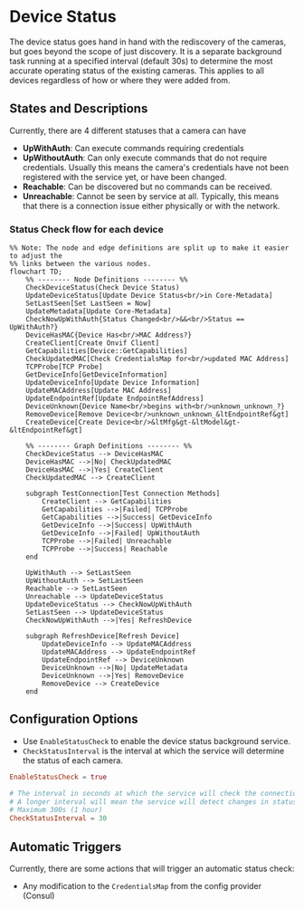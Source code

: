 # Device Status
The device status goes hand in hand with the rediscovery of the cameras, but goes beyond the scope of just discovery. 
It is a separate background task running at a specified interval (default 30s) to determine the most accurate 
operating status of the existing cameras. This applies to all devices regardless of how or where they were added from.

## States and Descriptions
Currently, there are 4 different statuses that a camera can have

- **UpWithAuth**: Can execute commands requiring credentials  
- **UpWithoutAuth**: Can only execute commands that do not require credentials. Usually this means the camera's credentials have not been registered with the service yet, or have been changed.  
- **Reachable**: Can be discovered but no commands can be received.  
- **Unreachable**: Cannot be seen by service at all. Typically, this means that there is a connection issue either physically or with the network.

### Status Check flow for each device
```mermaid
%% Note: The node and edge definitions are split up to make it easier to adjust the
%% links between the various nodes.
flowchart TD;
    %% -------- Node Definitions -------- %%
    CheckDeviceStatus(Check Device Status)
    UpdateDeviceStatus[Update Device Status<br/>in Core-Metadata]
    SetLastSeen[Set LastSeen = Now]
    UpdateMetadata[Update Core-Metadata]
    CheckNowUpWithAuth{Status Changed<br/>&&<br/>Status == UpWithAuth?}
    DeviceHasMAC{Device Has<br/>MAC Address?}
    CreateClient[Create Onvif Client]
    GetCapabilities[Device::GetCapabilities]
    CheckUpdatedMAC[Check CredentialsMap for<br/>updated MAC Address]
    TCPProbe[TCP Probe]
    GetDeviceInfo[GetDeviceInformation]
    UpdateDeviceInfo[Update Device Information]
    UpdateMACAddress[Update MAC Address]
    UpdateEndpointRef[Update EndpointRefAddress]
    DeviceUnknown{Device Name<br/>begins with<br/>unknown_unknown_?}
    RemoveDevice[Remove Device<br/>unknown_unknown_&ltEndpointRef&gt]
    CreateDevice[Create Device<br/>&ltMfg&gt-&ltModel&gt-&ltEndpointRef&gt]
    
    %% -------- Graph Definitions -------- %%
    CheckDeviceStatus --> DeviceHasMAC
    DeviceHasMAC -->|No| CheckUpdatedMAC
    DeviceHasMAC -->|Yes| CreateClient
    CheckUpdatedMAC --> CreateClient
    
    subgraph TestConnection[Test Connection Methods]
        CreateClient --> GetCapabilities
        GetCapabilities -->|Failed| TCPProbe
        GetCapabilities -->|Success| GetDeviceInfo
        GetDeviceInfo -->|Success| UpWithAuth
        GetDeviceInfo -->|Failed| UpWithoutAuth
        TCPProbe -->|Failed| Unreachable
        TCPProbe -->|Success| Reachable
    end
    
    UpWithAuth --> SetLastSeen
    UpWithoutAuth --> SetLastSeen
    Reachable --> SetLastSeen
    Unreachable --> UpdateDeviceStatus
    UpdateDeviceStatus --> CheckNowUpWithAuth
    SetLastSeen --> UpdateDeviceStatus
    CheckNowUpWithAuth -->|Yes| RefreshDevice
    
    subgraph RefreshDevice[Refresh Device]
        UpdateDeviceInfo --> UpdateMACAddress
        UpdateMACAddress --> UpdateEndpointRef
        UpdateEndpointRef --> DeviceUnknown
        DeviceUnknown -->|No| UpdateMetadata
        DeviceUnknown -->|Yes| RemoveDevice
        RemoveDevice --> CreateDevice
    end
```

## Configuration Options
- Use `EnableStatusCheck` to enable the device status background service.
- `CheckStatusInterval` is the interval at which the service will determine the status of each camera.

```toml
EnableStatusCheck = true

# The interval in seconds at which the service will check the connection of all known cameras and update the device status 
# A longer interval will mean the service will detect changes in status less quickly
# Maximum 300s (1 hour)
CheckStatusInterval = 30
```

## Automatic Triggers
Currently, there are some actions that will trigger an automatic status check:
- Any modification to the `CredentialsMap` from the config provider (Consul)
